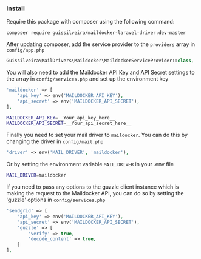 ### Install

Require this package with composer using the following command:
```bash
composer require guissilveira/maildocker-laravel-driver:dev-master
```

After updating composer, add the service provider to the `providers` array in `config/app.php`
```php
Guissilveira\MailDrivers\Maildocker\MaildockerServiceProvider::class,
```

You will also need to add the Maildocker API Key and API Secret settings to the array in `config/services.php` and set up the environment key
```php
'maildocker' => [
    'api_key' => env('MAILDOCKER_API_KEY'),
    'api_secret' => env('MAILDOCKER_API_SECRET'),
],
```
```bash
MAILDOCKER_API_KEY=__Your_api_key_here__
MAILDOCKER_API_SECRET=__Your_api_secret_here__
```

Finally you need to set your mail driver to `maildocker`. You can do this by changing the driver in `config/mail.php`
```php
'driver' => env('MAIL_DRIVER', 'maildocker'),
```

Or by setting the environment variable `MAIL_DRIVER` in your .env file
```bash
MAIL_DRIVER=maildocker
```


If you need to pass any options to the guzzle client instance which is making the request to the Maildocker API, you can do so by setting the 'guzzle' options in `config/services.php`
```php
'sendgrid' => [
    'api_key' => env('MAILDOCKER_API_KEY'),
    'api_secret' => env('MAILDOCKER_API_SECRET'),
    'guzzle' => [
        'verify' => true,
        'decode_content' => true,
    ]
],
```